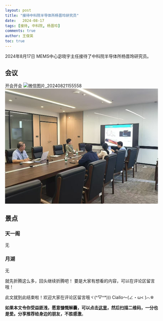 ```yaml
---
layout: post
title: "接待中科院半导体所杨晋玲研究员"
date:   2024-08-17
tags: [接待, 中科院, 杨晋玲]
comments: true
author: 王俊英
toc: true
---
```


2024年8月17日
MEMS中心宓晓宇主任接待了中科院半导体所杨晋玲研究员。

<!-- more -->

## 会议
开会开会
![微信图片_20240821155558](https://github.com/user-attachments/assets/d90652b4-5ad5-45f1-ba54-44993ac054d2)
![](../images/2024/8/21/微信图片_20240821155558.jpg)

## 景点
### 天一阁

无

### 月湖

无


就先折腾这么多，回头继续折腾吧！
要是大家有想看的内容，可以在评论区留言哦！



此文就到此结束啦！欢迎大家在评论区留言哦ヾ(^▽^*)))
Ciallo～(∠・ω< )⌒☆





**如果本文令你受益匪浅，愿意慷慨解囊，可以点击[这里](https://dotponder.github.io/likes/)，然后扫描二维码，一分也是爱。分享推荐给身边的朋友，不胜感激**。
